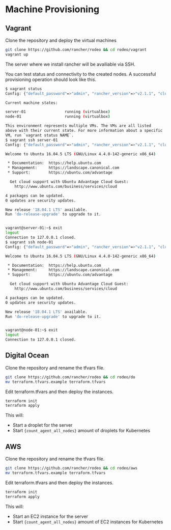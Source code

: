 # Machine Provisioning

## Vagrant

Clone the repository and deploy the virtual machines

```bash
git clone https://github.com/rancher/rodeo && cd rodeo/vagrant
vagrant up
```

The server where we install rancher will be availiable via SSH.

You can test status and connectivity to the created nodes.  A successful provisioning operation should look like this.

```bash
$ vagrant status
Config: {"default_password"=>"admin", "rancher_version"=>"v2.1.1", "cluster_name"=>"rodeo", "rodeo"=>true, "docker_version"=>{"server"=>"17.03", "node"=>"17.03"}, "server"=>{"cpus"=>1, "memory"=>2000}, "node"=>{"count"=>1, "cpus"=>2, "memory"=>3000}, "ip"=>{"server"=>"172.22.101.101", "node"=>"172.22.101.111"}, "linked_clones"=>true, "net"=>{"private_nic_type"=>"82545EM", "network_type"=>"private_network"}, "roles"=>{"node-01"=>"all"}}

Current machine states:

server-01                 running (virtualbox)
node-01                   running (virtualbox)

This environment represents multiple VMs. The VMs are all listed
above with their current state. For more information about a specific
VM, run `vagrant status NAME`.
$ vagrant ssh server-01
Config: {"default_password"=>"admin", "rancher_version"=>"v2.1.1", "cluster_name"=>"rodeo", "rodeo"=>true, "docker_version"=>{"server"=>"17.03", "node"=>"17.03"}, "server"=>{"cpus"=>1, "memory"=>2000}, "node"=>{"count"=>1, "cpus"=>2, "memory"=>3000}, "ip"=>{"server"=>"172.22.101.101", "node"=>"172.22.101.111"}, "linked_clones"=>true, "net"=>{"private_nic_type"=>"82545EM", "network_type"=>"private_network"}, "roles"=>{"node-01"=>"all"}}

Welcome to Ubuntu 16.04.5 LTS (GNU/Linux 4.4.0-142-generic x86_64)

 * Documentation:  https://help.ubuntu.com
 * Management:     https://landscape.canonical.com
 * Support:        https://ubuntu.com/advantage

  Get cloud support with Ubuntu Advantage Cloud Guest:
    http://www.ubuntu.com/business/services/cloud

4 packages can be updated.
0 updates are security updates.

New release '18.04.1 LTS' available.
Run 'do-release-upgrade' to upgrade to it.


vagrant@server-01:~$ exit
logout
Connection to 127.0.0.1 closed.
$ vagrant ssh node-01
Config: {"default_password"=>"admin", "rancher_version"=>"v2.1.1", "cluster_name"=>"rodeo", "rodeo"=>true, "docker_version"=>{"server"=>"17.03", "node"=>"17.03"}, "server"=>{"cpus"=>1, "memory"=>2000}, "node"=>{"count"=>1, "cpus"=>2, "memory"=>3000}, "ip"=>{"server"=>"172.22.101.101", "node"=>"172.22.101.111"}, "linked_clones"=>true, "net"=>{"private_nic_type"=>"82545EM", "network_type"=>"private_network"}, "roles"=>{"node-01"=>"all"}}

Welcome to Ubuntu 16.04.5 LTS (GNU/Linux 4.4.0-142-generic x86_64)

 * Documentation:  https://help.ubuntu.com
 * Management:     https://landscape.canonical.com
 * Support:        https://ubuntu.com/advantage

  Get cloud support with Ubuntu Advantage Cloud Guest:
    http://www.ubuntu.com/business/services/cloud

4 packages can be updated.
0 updates are security updates.

New release '18.04.1 LTS' available.
Run 'do-release-upgrade' to upgrade to it.


vagrant@node-01:~$ exit
logout
Connection to 127.0.0.1 closed.
```

## Digital Ocean

Clone the repository and rename the tfvars file.

```bash
git clone https://github.com/rancher/rodeo && cd rodeo/do
mv terraform.tfvars.example terraform.tfvars
```

Edit terraform.tfvars and then deploy the instances.

```bash
terraform init
terraform apply
```

This will:

- Start a droplet for the server
- Start `{count_agent_all_nodes}` amount of droplets for Kubernetes

## AWS

Clone the repository and rename the tfvars file.

```bash
git clone https://github.com/rancher/rodeo && cd rodeo/aws
mv terraform.tfvars.example terraform.tfvars
```

Edit terraform.tfvars and then deploy the instances.

```bash
terraform init
terraform apply
```

This will:

- Start an EC2 instance for the server
- Start `{count_agent_all_nodes}` amount of EC2 instances for Kubernetes
